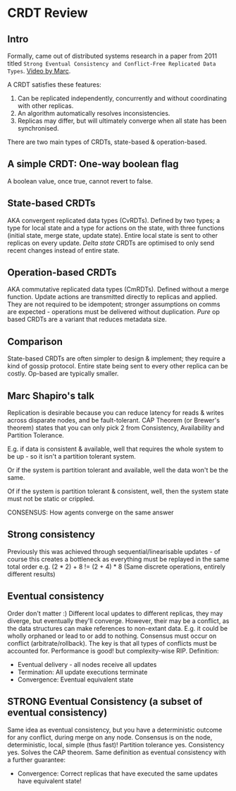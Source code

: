 # CRDT Review

## Intro
Formally, came out of distributed systems research in a paper from 2011 titled `Strong Eventual Consistency and Conflict-Free Replicated Data Types`. [Video by Marc](https://www.youtube.com/watch?v=oyUHd894w18).

A CRDT satisfies these features:
1. Can be replicated independently, concurrently and without coordinating with other replicas.
2. An algorithm automatically resolves inconsistencies.
3. Replicas may differ, but will ultimately converge when all state has been synchronised.

There are two main types of CRDTs, state-based & operation-based.

## A simple CRDT: One-way boolean flag
A boolean value, once true, cannot revert to false.

## State-based CRDTs
AKA convergent replicated data types (CvRDTs). Defined by two types; a type for local state and a type for actions on the state, with three functions (initial state, merge state, update state). Entire local state is sent to other replicas on every update. *Delta state* CRDTs are optimised to only send recent changes instead of entire state.

## Operation-based CRDTs
AKA commutative replicated data types (CmRDTs). Defined without a merge function. Update actions are transmitted directly to replicas and applied. They are not required to be idempotent; stronger assumptions on comms are expected - operations must be delivered without duplication. *Pure* op based CRDTs are a variant that reduces metadata size.

## Comparison
State-based CRDTs are often simpler to design & implement; they require a kind of gossip protocol. Entire state being sent to every other replica can be costly. Op-based are typically smaller.

## Marc Shapiro's talk
Replication is desirable because you can reduce latency for reads & writes across disparate nodes, and be fault-tolerant. CAP Theorem (or Brewer's theorem) states that you can only pick 2 from Consistency, Availability and Partition Tolerance.

E.g. if data is consistent & available, well that requires the whole system to be up - so it isn't a partition tolerant system.

Or if the system is partition tolerant and available, well the data won't be the same.

Of if the system is partition tolerant & consistent, well, then the system state must not be static or crippled.

CONSENSUS: How agents converge on the same answer

## Strong consistency
Previously this was achieved through sequential/linearisable updates - of course this creates a bottleneck as everything must be replayed in the same total order e.g. (2 * 2) + 8 != (2 + 4) * 8 (Same discrete operations, entirely different results)

## Eventual consistency
Order don't matter :) Different local updates to different replicas, they may diverge, but eventually they'll converge. However, their may be a conflict, as the data structures can make references to non-extant data. E.g. it could be wholly orphaned or lead to or add to nothing. Consensus must occur on conflict (arbitrate/rollback). The key is that all types of conflicts must be accounted for. Performance is good! but complexity-wise RIP. Definition:
- Eventual delivery - all nodes receive all updates
- Termination: All update executions terminate
- Convergence: Eventual equivalent state

## STRONG Eventual Consistency (a subset of eventual consistency)
Same idea as eventual consistency, but you have a deterministic outcome for any conflict, during merge on any node. Consensus is on the node, deterministic, local, simple (thus fast)! Partition tolerance yes. Consistency yes. Solves the CAP theorem. Same definition as eventual consistency with a further guarantee:
- Convergence: Correct replicas that have executed the same updates have equivalent state!
